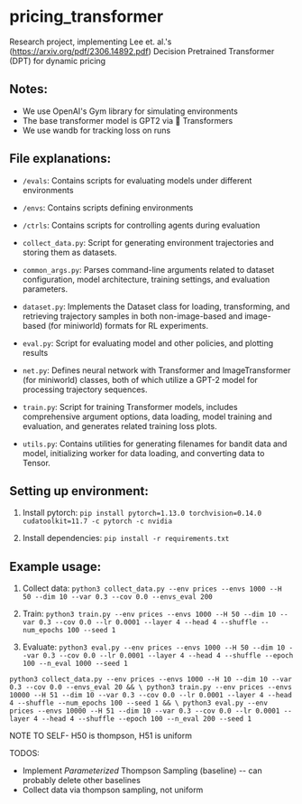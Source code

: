 # pricing_transformer
Research project, implementing Lee et. al.'s (https://arxiv.org/pdf/2306.14892.pdf) Decision Pretrained Transformer (DPT) for dynamic pricing

## Notes:

- We use OpenAI's Gym library for simulating environments
- The base transformer model is GPT2 via 🤗 Transformers
- We use wandb for tracking loss on runs

## File explanations:

- `/evals`: Contains scripts for evaluating models under different environments

- `/envs`: Contains scripts defining environments

- `/ctrls`: Contains scripts for controlling agents during evaluation

- `collect_data.py`: Script for generating environment trajectories and storing them as datasets.

- `common_args.py`: Parses command-line arguments related to dataset configuration, model architecture, training settings, and evaluation parameters.

- `dataset.py`: Implements the Dataset class for loading, transforming, and retrieving trajectory samples in both non-image-based and image-based (for miniworld) formats for RL experiments.

- `eval.py`: Script for evaluating model and other policies, and plotting results

- `net.py`: Defines neural network with Transformer and ImageTransformer (for miniworld) classes, both of which utilize a GPT-2 model for processing trajectory sequences.

- `train.py`: Script for training Transformer models, includes comprehensive argument options, data loading, model training and evaluation, and generates related training loss plots.

- `utils.py`: Contains utilities for generating filenames for bandit data and model, initializing worker for data loading, and converting data to Tensor.


## Setting up environment:

1. Install pytorch:
`pip install pytorch=1.13.0 torchvision=0.14.0 cudatoolkit=11.7 -c pytorch -c nvidia`

2. Install dependencies:
`pip install -r requirements.txt`


## Example usage:

1. Collect data:
`python3 collect_data.py --env prices --envs 1000 --H 50 --dim 10 --var 0.3 --cov 0.0 --envs_eval 200`

2. Train:
`python3 train.py --env prices --envs 1000 --H 50 --dim 10 --var 0.3 --cov 0.0 --lr 0.0001 --layer 4 --head 4 --shuffle --num_epochs 100 --seed 1`

3. Evaluate:
`python3 eval.py --env prices --envs 1000 --H 50 --dim 10 --var 0.3 --cov 0.0 --lr 0.0001 --layer 4 --head 4 --shuffle --epoch 100 --n_eval 1000 --seed 1`

`
python3 collect_data.py --env prices --envs 1000 --H 10 --dim 10 --var 0.3 --cov 0.0 --envs_eval 20 && \
python3 train.py --env prices --envs 10000 --H 51 --dim 10 --var 0.3 --cov 0.0 --lr 0.0001 --layer 4 --head 4 --shuffle --num_epochs 100 --seed 1 && \
python3 eval.py --env prices --envs 10000 --H 51 --dim 10 --var 0.3 --cov 0.0 --lr 0.0001 --layer 4 --head 4 --shuffle --epoch 100 --n_eval 200 --seed 1
`

NOTE TO SELF- H50 is thompson, H51 is uniform


TODOS:
- Implement *Parameterized* Thompson Sampling (baseline) -- can probably delete other baselines
- Collect data via thompson sampling, not uniform